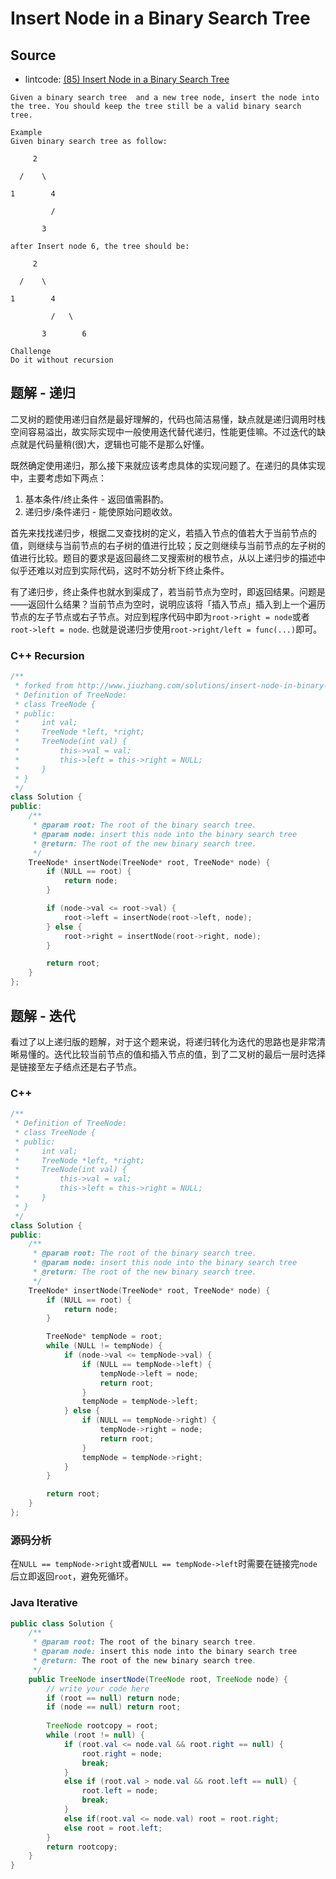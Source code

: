 # Insert Node in a Binary Search Tree

## Source

- lintcode: [(85) Insert Node in a Binary Search Tree](http://www.lintcode.com/en/problem/insert-node-in-a-binary-search-tree/)

```
Given a binary search tree  and a new tree node, insert the node into the tree. You should keep the tree still be a valid binary search tree.

Example
Given binary search tree as follow:

     2

  /    \

1        4

         /

       3

after Insert node 6, the tree should be:

     2

  /    \

1        4

         /   \

       3        6

Challenge
Do it without recursion
```

## 题解 - 递归

二叉树的题使用递归自然是最好理解的，代码也简洁易懂，缺点就是递归调用时栈空间容易溢出，故实际实现中一般使用迭代替代递归，性能更佳嘛。不过迭代的缺点就是代码量稍(很)大，逻辑也可能不是那么好懂。

既然确定使用递归，那么接下来就应该考虑具体的实现问题了。在递归的具体实现中，主要考虑如下两点：
1. 基本条件/终止条件 - 返回值需斟酌。
2. 递归步/条件递归 - 能使原始问题收敛。

首先来找找递归步，根据二叉查找树的定义，若插入节点的值若大于当前节点的值，则继续与当前节点的右子树的值进行比较；反之则继续与当前节点的左子树的值进行比较。题目的要求是返回最终二叉搜索树的根节点，从以上递归步的描述中似乎还难以对应到实际代码，这时不妨分析下终止条件。

有了递归步，终止条件也就水到渠成了，若当前节点为空时，即返回结果。问题是——返回什么结果？当前节点为空时，说明应该将「插入节点」插入到上一个遍历节点的左子节点或右子节点。对应到程序代码中即为`root->right = node`或者`root->left = node`. 也就是说递归步使用`root->right/left = func(...)`即可。

### C++ Recursion

```c++
/**
 * forked from http://www.jiuzhang.com/solutions/insert-node-in-binary-search-tree/
 * Definition of TreeNode:
 * class TreeNode {
 * public:
 *     int val;
 *     TreeNode *left, *right;
 *     TreeNode(int val) {
 *         this->val = val;
 *         this->left = this->right = NULL;
 *     }
 * }
 */
class Solution {
public:
    /**
     * @param root: The root of the binary search tree.
     * @param node: insert this node into the binary search tree
     * @return: The root of the new binary search tree.
     */
    TreeNode* insertNode(TreeNode* root, TreeNode* node) {
        if (NULL == root) {
            return node;
        }

        if (node->val <= root->val) {
            root->left = insertNode(root->left, node);
        } else {
            root->right = insertNode(root->right, node);
        }

        return root;
    }
};
```

## 题解 - 迭代

看过了以上递归版的题解，对于这个题来说，将递归转化为迭代的思路也是非常清晰易懂的。迭代比较当前节点的值和插入节点的值，到了二叉树的最后一层时选择是链接至左子结点还是右子节点。

### C++

```c++
/**
 * Definition of TreeNode:
 * class TreeNode {
 * public:
 *     int val;
 *     TreeNode *left, *right;
 *     TreeNode(int val) {
 *         this->val = val;
 *         this->left = this->right = NULL;
 *     }
 * }
 */
class Solution {
public:
    /**
     * @param root: The root of the binary search tree.
     * @param node: insert this node into the binary search tree
     * @return: The root of the new binary search tree.
     */
    TreeNode* insertNode(TreeNode* root, TreeNode* node) {
        if (NULL == root) {
            return node;
        }

        TreeNode* tempNode = root;
        while (NULL != tempNode) {
            if (node->val <= tempNode->val) {
                if (NULL == tempNode->left) {
                    tempNode->left = node;
                    return root;
                }
                tempNode = tempNode->left;
            } else {
                if (NULL == tempNode->right) {
                    tempNode->right = node;
                    return root;
                }
                tempNode = tempNode->right;
            }
        }

        return root;
    }
};
```

### 源码分析

在`NULL == tempNode->right`或者`NULL == tempNode->left`时需要在链接完`node`后立即返回`root`，避免死循环。

### Java Iterative
```java
public class Solution {
    /**
     * @param root: The root of the binary search tree.
     * @param node: insert this node into the binary search tree
     * @return: The root of the new binary search tree.
     */
    public TreeNode insertNode(TreeNode root, TreeNode node) {
        // write your code here
        if (root == null) return node;
        if (node == null) return root;
        
        TreeNode rootcopy = root;
        while (root != null) {
            if (root.val <= node.val && root.right == null) {
                root.right = node;
                break;
            }
            else if (root.val > node.val && root.left == null) {
                root.left = node;
                break;
            }
            else if(root.val <= node.val) root = root.right;
            else root = root.left;
        }
        return rootcopy;
    }
}
```
